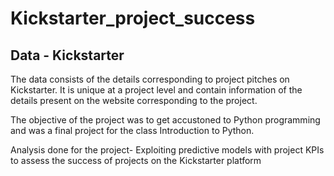 # Kickstarter_project_success
## Data - Kickstarter

The data consists of the details corresponding to project pitches on Kickstarter. It is unique at a project level and contain information of the details present on the website corresponding to the project.

The objective of the project was to get accustoned to Python programming and was a final project for the class Introduction to Python. 

Analysis done for the project-
Exploiting predictive models with project KPIs to assess the success of projects on the Kickstarter platform
